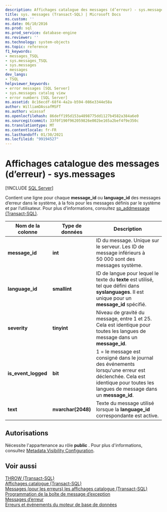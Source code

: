 ```yaml
---
description: Affichages catalogue des messages (d’erreur) - sys.messages
title: sys. messages (Transact-SQL) | Microsoft Docs
ms.custom: ''
ms.date: 06/10/2016
ms.prod: sql
ms.prod_service: database-engine
ms.reviewer: ''
ms.technology: system-objects
ms.topic: reference
f1_keywords:
- messages_TSQL
- sys.messages_TSQL
- sys.messages
- messages
dev_langs:
- TSQL
helpviewer_keywords:
- error messages [SQL Server]
- sys.messages catalog view
- error numbers [SQL Server]
ms.assetid: 8c16ecdf-68f4-4a2a-b594-086e3344e58a
author: WilliamDAssafMSFT
ms.author: wiassaf
ms.openlocfilehash: 86deff195d153a4898775dd1127b4582a384a6e0
ms.sourcegitcommit: 33f0f190f962059826e002be165a2bef4f9e350c
ms.translationtype: MT
ms.contentlocale: fr-FR
ms.lasthandoff: 01/30/2021
ms.locfileid: "99194527"
---
```

# <a name="messages-for-errors-catalog-views---sysmessages"></a>Affichages catalogue des messages (d’erreur) - sys.messages
[!INCLUDE [SQL Server](../../includes/applies-to-version/sqlserver.md)]

  Contient une ligne pour chaque **message_id** ou **language_id** des messages d’erreur dans le système, à la fois pour les messages définis par le système et par l’utilisateur. Pour plus d’informations, consultez [sp_addmessage &#40;Transact-SQL&#41;](../../relational-databases/system-stored-procedures/sp-addmessage-transact-sql.md).  
   
|Nom de la colonne|Type de données|Description|  
|-----------------|---------------|-----------------|  
|**message_id**|**int**|ID du message. Unique sur le serveur. Les ID de message inférieurs à 50 000 sont des messages système.|  
|**language_id**|**smallint**|ID de langue pour lequel le texte du **texte** est utilisé, tel que défini dans **syslanguages**. Il est unique pour un **message_id** spécifié.|  
|**severity**|**tinyint**|Niveau de gravité du message, entre 1 et 25. Cela est identique pour toutes les langues de message dans un **message_id**.|  
|**is_event_logged**|**bit**|1 = le message est consigné dans le journal des événements lorsqu'une erreur est déclenchée. Cela est identique pour toutes les langues de message dans un **message_id**.|  
|**text**|**nvarchar(2048)**|Texte du message utilisé lorsque la **language_id** correspondante est active.|  
  
## <a name="permissions"></a>Autorisations  
 Nécessite l'appartenance au rôle **public** . Pour plus d'informations, consultez [Metadata Visibility Configuration](../../relational-databases/security/metadata-visibility-configuration.md).  
  
## <a name="see-also"></a>Voir aussi  
 [THROW &#40;Transact-SQL&#41;](../../t-sql/language-elements/throw-transact-sql.md)   
 [Affichages catalogue &#40;Transact-SQL&#41;](../../relational-databases/system-catalog-views/catalog-views-transact-sql.md)   
 [Messages &#40;pour les erreurs&#41; les affichages catalogue &#40;Transact-SQL&#41;]()   
 [Programmation de la boîte de message d’exception](/previous-versions/sql/sql-server-2016/ms166343(v=sql.130))   
 [Messages d’erreur](../../relational-databases/native-client-odbc-error-messages/error-messages.md)   
 [Erreurs et événements du moteur de base de données](../../relational-databases/errors-events/database-engine-events-and-errors.md)  
  
